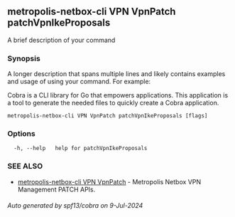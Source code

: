 ## metropolis-netbox-cli VPN VpnPatch patchVpnIkeProposals

A brief description of your command

### Synopsis

A longer description that spans multiple lines and likely contains examples
and usage of using your command. For example:

Cobra is a CLI library for Go that empowers applications.
This application is a tool to generate the needed files
to quickly create a Cobra application.

```
metropolis-netbox-cli VPN VpnPatch patchVpnIkeProposals [flags]
```

### Options

```
  -h, --help   help for patchVpnIkeProposals
```

### SEE ALSO

* [metropolis-netbox-cli VPN VpnPatch]()	 - Metropolis Netbox VPN Management PATCH APIs.

###### Auto generated by spf13/cobra on 9-Jul-2024
